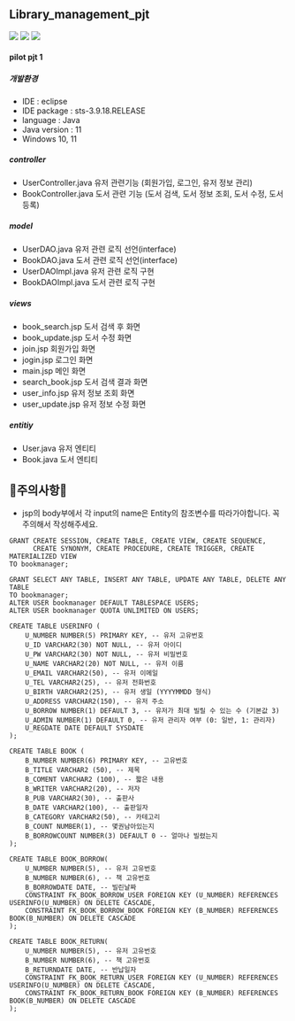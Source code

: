 ## Library_management_pjt

  <img src="https://img.shields.io/badge/java-007396?style=for-the-badge&logo=java&logoColor=white"> 
  <img src="https://img.shields.io/badge/oracle-F80000?style=for-the-badge&logo=oracle&logoColor=white"> 
  <img src="https://img.shields.io/badge/spring-6DB33F?style=for-the-badge&logo=spring&logoColor=white"> 

#### pilot pjt 1

##### 개발환경
- IDE : eclipse
- IDE package : sts-3.9.18.RELEASE
- language : Java
- Java version : 11
- Windows 10, 11

##### controller
- UserController.java
  유저 관련기능 (회원가입, 로그인, 유저 정보 관리)
- BookController.java
  도서 관련 기능 (도서 검색, 도서 정보 조회, 도서 수정, 도서 등록)

##### model
- UserDAO.java
  유저 관련 로직 선언(interface)
- BookDAO.java
  도서 관련 로직 선언(interface)
- UserDAOImpl.java
  유저 관련 로직 구현
- BookDAOImpl.java
  도서 관련 로직 구현

##### views
- book_search.jsp
  도서 검색 후 화면
- book_update.jsp
  도서 수정 화면
- join.jsp
  회원가입 화면
- jogin.jsp
  로그인 화면
- main.jsp
  메인 화면
- search_book.jsp
  도서 검색 결과 화면
- user_info.jsp
  유저 정보 조회 화면
- user_update.jsp
  유저 정보 수정 화면

##### entitiy
- User.java
  유저 엔티티
- Book.java
  도서 엔티티

## 🛑주의사항🛑
- jsp의 body부에서 각 input의 name은 Entity의 참조변수를 따라가야합니다. 꼭 주의해서 작성해주세요.

```
GRANT CREATE SESSION, CREATE TABLE, CREATE VIEW, CREATE SEQUENCE, 
      CREATE SYNONYM, CREATE PROCEDURE, CREATE TRIGGER, CREATE MATERIALIZED VIEW 
TO bookmanager;

GRANT SELECT ANY TABLE, INSERT ANY TABLE, UPDATE ANY TABLE, DELETE ANY TABLE 
TO bookmanager;
ALTER USER bookmanager DEFAULT TABLESPACE USERS;
ALTER USER bookmanager QUOTA UNLIMITED ON USERS;

CREATE TABLE USERINFO (
    U_NUMBER NUMBER(5) PRIMARY KEY, -- 유저 고유번호
    U_ID VARCHAR2(30) NOT NULL, -- 유저 아이디
    U_PW VARCHAR2(30) NOT NULL, -- 유저 비밀번호
    U_NAME VARCHAR2(20) NOT NULL, -- 유저 이름
    U_EMAIL VARCHAR2(50), -- 유저 이메일
    U_TEL VARCHAR2(25), -- 유저 전화번호
    U_BIRTH VARCHAR2(25), -- 유저 생일 (YYYYMMDD 형식)
    U_ADDRESS VARCHAR2(150), -- 유저 주소
    U_BORROW NUMBER(1) DEFAULT 3, -- 유저가 최대 빌릴 수 있는 수 (기본값 3)
    U_ADMIN NUMBER(1) DEFAULT 0, -- 유저 관리자 여부 (0: 일반, 1: 관리자)
    U_REGDATE DATE DEFAULT SYSDATE
);

CREATE TABLE BOOK (
    B_NUMBER NUMBER(6) PRIMARY KEY, -- 고유번호
    B_TITLE VARCHAR2 (50), -- 제목
    B_COMENT VARCHAR2 (100), -- 짧은 내용
    B_WRITER VARCHAR2(20), -- 저자
    B_PUB VARCHAR2(30), -- 출판사
    B_DATE VARCHAR2(100), -- 출판일자
    B_CATEGORY VARCHAR2(50), -- 카테고리
    B_COUNT NUMBER(1), -- 몇권남아있는지
    B_BORROWCOUNT NUMBER(3) DEFAULT 0 -- 얼마나 빌렸는지
);

CREATE TABLE BOOK_BORROW(
    U_NUMBER NUMBER(5), -- 유저 고유번호
    B_NUMBER NUMBER(6), -- 책 고유번호
    B_BORROWDATE DATE, -- 빌린날짜
    CONSTRAINT FK_BOOK_BORROW_USER FOREIGN KEY (U_NUMBER) REFERENCES USERINFO(U_NUMBER) ON DELETE CASCADE,
    CONSTRAINT FK_BOOK_BORROW_BOOK FOREIGN KEY (B_NUMBER) REFERENCES BOOK(B_NUMBER) ON DELETE CASCADE
);

CREATE TABLE BOOK_RETURN(
    U_NUMBER NUMBER(5), -- 유저 고유번호
    B_NUMBER NUMBER(6), -- 책 고유번호
    B_RETURNDATE DATE, -- 반납일자
    CONSTRAINT FK_BOOK_RETURN_USER FOREIGN KEY (U_NUMBER) REFERENCES USERINFO(U_NUMBER) ON DELETE CASCADE,
    CONSTRAINT FK_BOOK_RETURN_BOOK FOREIGN KEY (B_NUMBER) REFERENCES BOOK(B_NUMBER) ON DELETE CASCADE
);
```
